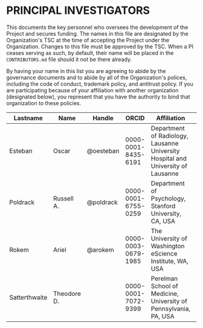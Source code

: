 # PRINCIPAL INVESTIGATORS

This documents the key personnel who oversees the development of the Project and secures funding.
The names in this file are designated by the Organization's TSC at the time of accepting the Project under the Organization.
Changes to this file must be approved by the TSC.
When a PI ceases serving as such, by default, their name will be placed in the `CONTRIBUTORS.md` file should it not be there already.

By having your name in this list you are agreeing to abide by the governance documents and to abide by all of the Organization's polices, including the code of conduct, trademark policy, and antitrust policy.
If you are participating because of your affiliation with another organization (designated below), you represent that you have the authority to bind that organization to these policies.

| **Lastname** | **Name** | **Handle** | **ORCID** | **Affiliation** | **Position** |
| --- | --- | --- | --- | --- | --- |
| Esteban | Oscar | @oesteban | 0000-0001-8435-6191 | Department of Radiology, Lausanne University Hospital and University of Lausanne |  |
| Poldrack | Russell A. | @poldrack | 0000-0001-6755-0259 | Department of Psychology, Stanford University, CA, USA | -1 |
| Rokem | Ariel | @arokem | 0000-0003-0679-1985 | The University of Washington eScience Institute, WA, USA |  |
| Satterthwaite | Theodore D. |  | 0000-0001-7072-9399 | Perelman School of Medicine, University of Pennsylvania, PA, USA |  |